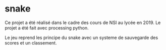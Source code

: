 # snake

Ce projet a été réalisé dans le cadre des cours de NSI au lycée en 2019. 
Le projet a été fait avec processing python.

Le jeu reprend les principe du snake avec un systeme de sauvegarde des scores et un classement.
